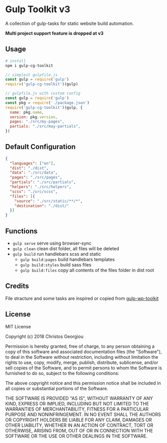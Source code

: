 # Gulp Toolkit v3

A collection of gulp-tasks for static website build automation.


**Multi project support feature is dropped at v3**

## Usage

```` bash
# install
npm i gulp-cg-toolkit
````

```` js
// simplest gulpfile.js
const gulp = require('gulp')
require('gulp-cg-toolkit')(gulp)

// gulpfile.js with custom config
const gulp = require('gulp')
const pkg = require('./package.json')
require('gulp-cg-toolkit')(gulp, {
  name: pkg.name,
  version: pkg.version,
  pages: "./src/my-pages",
  partials: "./src/may-partials",
})
````

## Default Configuration

````json
{
  "languages": ["en"],
  "dist": "./dist",
  "data": "./src/data",
  "pages": "./src/pages",
  "partials": "./src/partials",
  "helpers": "./src/helpers",
  "scss": "./src/scss",
  "files": [{
    "source": "./src/static/**/*",
    "destination": "./dist/"
  }]
}
````

## Functions

- `gulp serve` serve using browser-sync
- `gulp clean` clean dist folder, all files will be deleted
- `gulp build` run handlebars scss and static
  - `gulp build:pages` build handlebars templates
  - `gulp build:styles` build sass files
  - `gulp build:files` copy all contents of the files folder in dist root

## Credits

File stracture and some tasks are inspired or copied from [gulp-wp-toolkit](https://github.com/craigsimps/gulp-wp-toolkit)

## License

MIT License

Copyright (c) 2018 Christos Georgiou

Permission is hereby granted, free of charge, to any person obtaining a copy
of this software and associated documentation files (the "Software"), to deal
in the Software without restriction, including without limitation the rights
to use, copy, modify, merge, publish, distribute, sublicense, and/or sell
copies of the Software, and to permit persons to whom the Software is
furnished to do so, subject to the following conditions:

The above copyright notice and this permission notice shall be included in all
copies or substantial portions of the Software.

THE SOFTWARE IS PROVIDED "AS IS", WITHOUT WARRANTY OF ANY KIND, EXPRESS OR
IMPLIED, INCLUDING BUT NOT LIMITED TO THE WARRANTIES OF MERCHANTABILITY,
FITNESS FOR A PARTICULAR PURPOSE AND NONINFRINGEMENT. IN NO EVENT SHALL THE
AUTHORS OR COPYRIGHT HOLDERS BE LIABLE FOR ANY CLAIM, DAMAGES OR OTHER
LIABILITY, WHETHER IN AN ACTION OF CONTRACT, TORT OR OTHERWISE, ARISING FROM,
OUT OF OR IN CONNECTION WITH THE SOFTWARE OR THE USE OR OTHER DEALINGS IN THE
SOFTWARE.
